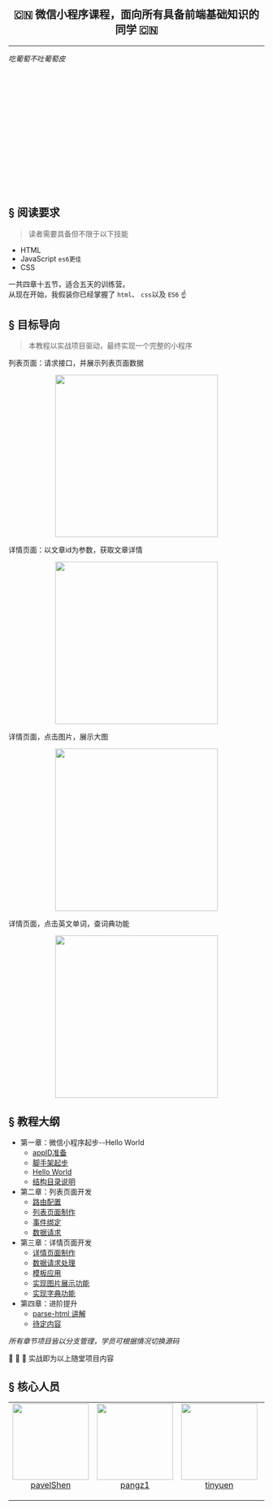 <h2 align="center"> 🇨🇳 微信小程序课程，面向所有具备前端基础知识的同学 🇨🇳 </h2>  
<hr>
<div style="page-break-after: always;"></div>


*吃葡萄不吐葡萄皮* 


<p>&nbsp;</p>
<p>&nbsp;</p>
<p>&nbsp;</p>
<p>&nbsp;</p>
<p>&nbsp;</p>
<p>&nbsp;</p>
<p>&nbsp;</p>
<p>&nbsp;</p> 

<div style="page-break-after: always;"></div>

## <a>&sect; 阅读要求</a>
> 读者需要具备但不限于以下技能
- HTML
- JavaScript `es6更佳`
- CSS

一共四章十五节，适合五天的训练营。  
从现在开始，我假装你已经掌握了 `html`、 `css`以及 `ES6`  ☝️ 

## <a>&sect; 目标导向</a>
> 本教程以实战项目驱动，最终实现一个完整的小程序

列表页面：请求接口，并展示列表页面数据
<div align="center">
  <img src="./docs/images/list.png" width="320">
 </div>  

详情页面：以文章id为参数，获取文章详情 
<div align="center">
  <img src="./docs/images/detail.png" width="320">
 </div>  

 详情页面，点击图片，展示大图
 <div align="center">
  <img src="./docs/images/showimg.png" width="320">
 </div>
 
 详情页面，点击英文单词，查词典功能
 <div align="center">
  <img src="./docs/images/dictionary.png" width="320">
 </div>

## <a>&sect; 教程大纲</a> 
-  第一章：微信小程序起步--Hello World
   - [appID准备](./docs/ch1-2.md)
   - [脚手架起步](./docs/ch1-3.md)
   - [Hello World](./docs/ch1-4.md)
   - [结构目录说明](./docs/ch1-5.md)
- 第二章：列表页面开发
   - [路由配置](./docs/ch2-1.md)
   - [列表页面制作](./docs/ch2-2.md)
   - [事件绑定](./docs/ch2-3.md)
   - [数据请求](./docs/ch2-4.md)
- 第三章：详情页面开发
   - [详情页面制作](./docs/ch3-1.md)
   - [数据请求处理](./docs/ch3-2.md)
   - [模板应用](./docs/ch3-3.md)
   - [实现图片展示功能](./docs/ch3-4.md)
   - [实现字典功能](./docs/ch3-5.md)
- 第四章：进阶提升
   - [parse-html 讲解](./docs/ch4-1.md)
   - [待定内容](./docs/ch4-2.md)

*所有章节项目皆以分支管理，学员可根据情况切换源码*

:clap: :clap: :clap: 实战即为以上随堂项目内容

## <a>&sect; 核心人员</a> 
<table>
  <tbody>
    <tr>
      <td align="center" valign="top">
        <img width="150" height="150" src="https://github.com/pavelShen.png?s=150">
        <br>
        <a href="https://github.com/pavelShen">pavelShen</a>
        <p></p>
        <p></p>
      </td>
      <td align="center" valign="top">
        <img width="150" height="150" src="https://github.com/pangz1.png?s=150">
        <br>
        <a href="https://github.com/pangz1">pangz1</a>
        <p></p>
        <p></p>
      </td>
      <td align="center" valign="top">
        <img width="150" height="150" src="https://github.com/tinyuen.png?s=150">
        <br>
        <a href="https://github.com/tinyuen">tinyuen</a>
        <p></p>
        <p></p>
      </td>
      <td align="center" valign="top">
        <img width="150" height="150" src="https://github.com/roeis.png?s=150">
        <br>
        <a href="https://github.com/roeis">roeis</a>
        <p></p>
        <p></p>
      </td>
      <td align="center" valign="top">
        <img width="150" height="150" src="https://github.com/brucecham.png?s=150">
        <br>
        <a href="https://github.com/brucecham">brucecham</a>
        <p></p>
        <p></p>
      </td>
     </tr>
  </tbody>
</table>
